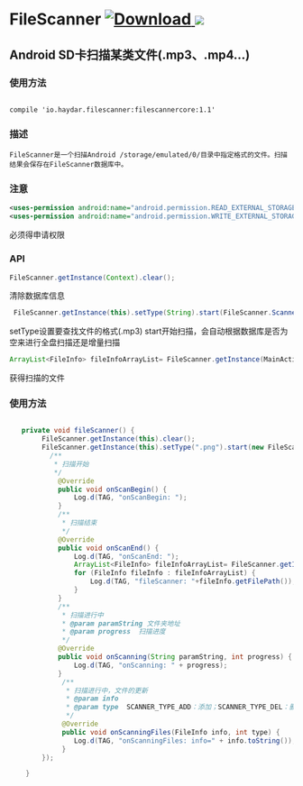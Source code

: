 # FileScanner [ ![Download](https://api.bintray.com/packages/haydar-android/maven/FileScanner/images/download.svg) ](https://bintray.com/haydar-android/maven/FileScanner/_latestVersion) <a href='https://bintray.com/haydar-android/maven/FileScanner?source=watch' alt='Get automatic notifications about new "FileScanner" versions'><img src='https://www.bintray.com/docs/images/bintray_badge_color.png'></a>
## Android SD卡扫描某类文件(.mp3、.mp4...)
### 使用方法
``` gradlew

compile 'io.haydar.filescanner:filescannercore:1.1'

```
### 描述
	FileScanner是一个扫描Android /storage/emulated/0/目录中指定格式的文件。扫描结果会保存在FileScanner数据库中。
	
### 注意
``` xml
<uses-permission android:name="android.permission.READ_EXTERNAL_STORAGE"/>
<uses-permission android:name="android.permission.WRITE_EXTERNAL_STORAGE"/>
```
必须得申请权限

### API
``` java
FileScanner.getInstance(Context).clear();
```
清除数据库信息

``` java
 FileScanner.getInstance(this).setType(String).start(FileScanner.ScannerListener())
```
setType设置要查找文件的格式(.mp3)
start开始扫描，会自动根据数据库是否为空来进行全盘扫描还是增量扫描

```java
ArrayList<FileInfo> fileInfoArrayList= FileScanner.getInstance(MainActivity.this).getAllFiles();
```
获得扫描的文件

### 使用方法
``` java

   private void fileScanner() {
        FileScanner.getInstance(this).clear();
        FileScanner.getInstance(this).setType(".png").start(new FileScanner.ScannerListener() {
          /**
           * 扫描开始
           */
            @Override
            public void onScanBegin() {
                Log.d(TAG, "onScanBegin: ");
            }
            /**
             * 扫描结束
             */
            @Override
            public void onScanEnd() {
                Log.d(TAG, "onScanEnd: ");
                ArrayList<FileInfo> fileInfoArrayList= FileScanner.getInstance(MainActivity.this).getAllFiles();
                for (FileInfo fileInfo : fileInfoArrayList) {
                    Log.d(TAG, "fileScanner: "+fileInfo.getFilePath());
                }
            }
            /**
             * 扫描进行中
             * @param paramString 文件夹地址
             * @param progress  扫描进度
             */
            @Override
            public void onScanning(String paramString, int progress) {
                Log.d(TAG, "onScanning: " + progress);
            }
             /**
              * 扫描进行中，文件的更新
              * @param info
              * @param type  SCANNER_TYPE_ADD：添加；SCANNER_TYPE_DEL：删除
              */
             @Override
             public void onScanningFiles(FileInfo info, int type) {
                Log.d(TAG, "onScanningFiles: info=" + info.toString());
             }
        });

    }

```

